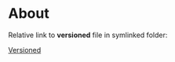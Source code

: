 # About

Relative link to **versioned** file in symlinked folder:

[Versioned](stable/versioned.md)
